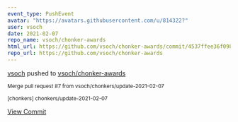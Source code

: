 ```yaml
---
event_type: PushEvent
avatar: "https://avatars.githubusercontent.com/u/814322?"
user: vsoch
date: 2021-02-07
repo_name: vsoch/chonker-awards
html_url: https://github.com/vsoch/chonker-awards/commit/4537ffee36f098e8cf57e40c1651a972d7f9d555
repo_url: https://github.com/vsoch/chonker-awards
---
```


<a href='https://github.com/vsoch' target='_blank'>vsoch</a> pushed to <a href='https://github.com/vsoch/chonker-awards' target='_blank'>vsoch/chonker-awards</a>

<small>Merge pull request #7 from vsoch/chonkers/update-2021-02-07

[chonkers] chonkers/update-2021-02-07</small>

<a href='https://github.com/vsoch/chonker-awards/commit/4537ffee36f098e8cf57e40c1651a972d7f9d555' target='_blank'>View Commit</a>